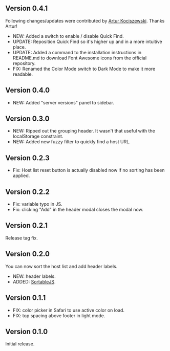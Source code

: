 ## Version 0.4.1

Following changes/updates were contributed by [Artur Kociszewski](https://github.com/xartuu). Thanks Artur!

- NEW: Added a switch to enable / disable Quick Find.
- UPDATE: Reposition Quick Find so it's higher up and in a more intuitive place.
- UPDATE: Added a command to the installation instructions in README.md to download Font Awesome icons from the official repository.
- FIX: Renamed the Color Mode switch to Dark Mode to make it more readable.

## Version 0.4.0

- NEW: Added "server versions" panel to sidebar.

## Version 0.3.0

- NEW: Ripped out the grouping header. It wasn't that useful with the localStorage constraint.
- NEW: Added new fuzzy filter to quickly find a host URL.

## Version 0.2.3

- Fix: Host list reset button is actually disabled now if no sorting has been applied.

## Version 0.2.2

- Fix: variable typo in JS.
- Fix: clicking "Add" in the header modal closes the modal now.

## Version 0.2.1

Release tag fix.

## Version 0.2.0

You can now sort the host list and add header labels.

- NEW: header labels.
- ADDED: [SortableJS](https://github.com/SortableJS/Sortable).

## Version 0.1.1

- FIX: color picker in Safari to use active color on load.
- FIX: top spacing above footer in light mode.

## Version 0.1.0

Initial release.
